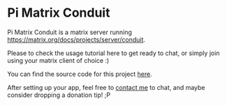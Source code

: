 # Pi Matrix Conduit

Pi Matrix Conduit is a matrix server running https://matrix.org/docs/projects/server/conduit.

Please to check the usage tutorial here to get ready to chat, or simply join using your matrix client of choice :)

You can find the source code for this project [here](https://github.com/gabrielseibel1/matrix-server).

After setting up your app, feel free to [contact me](https://matrix.to/#/@seibel:pimatrixconduit.xyz) to chat, and maybe consider dropping a donation tip! ;P 
